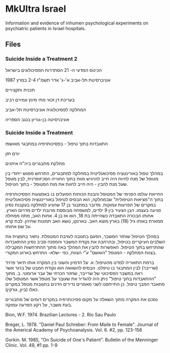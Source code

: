 # MkUltra Israel

Information and evidence of inhumen psychological experiments on psychiatric patients in Israel hospitals.

## Files

### Suicide Inside a Treatment 2

הכינוס המדעי ה- 21
הסתדרות הפסיכולוגים בישראל

אוניברסיטת תל-אביב
א'-ג' אדר תשמ"ז
2-4 במרץ 1987

תכנית ותקצירים

בעריכת
דן זכאי מתי מינץ עמירם רביב

המחלקה לפסיכולוגיה
אוניברסיטת תל-אביב

אוניברסיטה בן-גוריון בנגב
הספריה

### Suicide Inside a Treatment 

התאבדות בתוך טיפול - בפסיכותרפיה במתבגר מאושפז

יורם חזן

מחלקת מתבגרים ביה"ח איתנים

במהלך טפול באורינטציה פסיכואנליטית במחלקה למתבגרים, התרחש מפגש ייחודי בין מטופל של מנת לחיות היה חייב להרגיש מוות בתוך החווייה הסכיזופרנית, לבין מטפל שעל מנת להבין - היה חייב לחוות את מות המטופל - בתוך הטיפול.

החייאת עולמו הפנימי של המטופל והבנת הכוחות הפועלים בו באמצעות הפסיכותרפיה בתוך ה"מציאות הטיפולית" שבמחלקה, הוא הבסיס לטיפול באוריינטציה פסיכואנליטית במקרים של הפרעות עמוקות. מדובר במתבגר בן 17 שהגיע למחלקה בעקבות נסיון פגיעה בעצמו. הבן הצעיר בין 9 ילדים, למשפחה מבוססת מרובת ילדים מדרום הארץ.
אחותו הבכורה התאבדה כשהייתה בת 18, הוא אז בן 4. אחות האב, מתה ממחלה ממארת באותו גיל (18) בארץ מוצא האב. בארנקו, נושא האב תמונות שתיהן. לבת קרא על שם אחותו.

במהלך הטיפול שוחזר המשבר, הפעם בתגובה לעזיבת המטפלת. נתאר בתמצית את השלבים העיקריים בטיפול, ובהרחבה את נקודת המשבר והמפנה סביב נסיון ההתאבדות שהתרחש בתוך הטיפול. האפשרות להבין את המהלך באה מתוך ההתרחשות המקבילה בצוות המחלקה - המטפל "הואשם" ע"י הצוות, כפי -שלא- התרחש בארוע המקורי.

ברמת התאוריה למדנו מהטיפול:
א. על הדמיון והשוני בין המקרה אותו תיאר פרויד (שרייבר) לבין המתבגר בו טיפלנו.
הבסיס להשוואה הוא נקודת המבט של ברגר אשר ראה במשבר הפסיכוטי של שרייבר, שחזור הכרחי של עבר ארומטי.
ב. מתוך "ההתאבדות בתוך טיפול" ניתן היה להגדיר את שעובר על מטפל אשר המטפול שלו מתאבד המבך טיפול. כן התייחסנו לשני מאמרים נדירים הדנים בתגובות מטפל במקרים כאלו (ביון, גורקין).

נסכם את המקרה מתוך השאלה על מקום פסיכותרפיה במקרים דומים של מתבגרים בעת משבר, על רקע הפרעה עמוקה.

Bion, W.F. 1974. Brazilian Lectures - 2. Rio Sau Paulo

Breger, L. 1978. "Daniel Paul Schreber: From Maile to Female".
Journal of the Americal Academy of Psychoanalysis. Vol. 6. #2, pp. 123-156

Gorkin. M. 1985, "On Suicide of One's Patient". Bulletin of the Menninger Clinic. Vol. 49, #1 pp. 1-9
